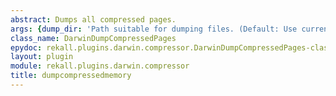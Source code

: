 ```yaml
---
abstract: Dumps all compressed pages.
args: {dump_dir: 'Path suitable for dumping files. (Default: Use current directory)'}
class_name: DarwinDumpCompressedPages
epydoc: rekall.plugins.darwin.compressor.DarwinDumpCompressedPages-class.html
layout: plugin
module: rekall.plugins.darwin.compressor
title: dumpcompressedmemory
---
```


